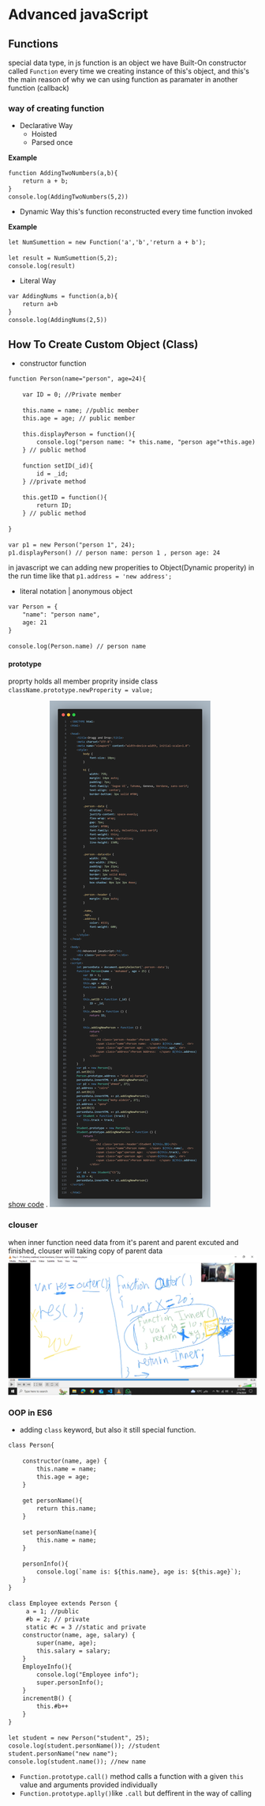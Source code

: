 # Advanced javaScript
## Functions
special data type, in js function is an object we have Built-On constructor called `Function` every time we creating instance of this's object, and this's the main reason of why we can using function as paramater in another function (callback)
### way of creating function 
- Declarative Way
    - Hoisted 
    - Parsed once

**Example**
```
function AddingTwoNumbers(a,b){
    return a + b; 
}
console.log(AddingTwoNumbers(5,2))
```
- Dynamic Way
this's function reconstructed every time function invoked

**Example**
```
let NumSumettion = new Function('a','b','return a + b'); 

let result = NumSumettion(5,2); 
console.log(result)
```
- Literal Way
```
var AddingNums = function(a,b){
    return a+b
}
console.log(AddingNums(2,5))
```
## How To Create Custom Object (Class)
- constructor function 
```
function Person(name="person", age=24){
    
    var ID = 0; //Private member
    
    this.name = name; //public member
    this.age = age; // public member
    
    this.displayPerson = function(){
        console.log("person name: "+ this.name, "person age"+this.age)
    } // public method

    function setID(_id){
        id = _id; 
    } //private method

    this.getID = function(){
        return ID; 
    } // public method

}

var p1 = new Person("person 1", 24); 
p1.displayPerson() // person name: person 1 , person age: 24
```
in javascript we can adding new properities to Object(Dynamic properity) in the run time like that `p1.address = 'new address';`
- literal notation | anonymous object
```
var Person = {
    "name": "person name", 
    age: 21
}

console.log(Person.name) // person name
```

#### prototype
proprty holds all member proprity inside class `className.prototype.newProperity = value;` 

[show code](javaScriptObject.html) .
![prototype example](prototype_full_Example.png)
### clouser
when inner function need data from it's parent and parent excuted and finished, clouser will taking copy of parent data
![Clouser--Example](image.png)
### OOP in ES6
- adding `class` keyword, but also it still special function. 
```
class Person{
    
    constructor(name, age) {
        this.name = name; 
        this.age = age; 
    }
    
    get personName(){
        return this.name;
    }

    set personName(name){
        this.name = name; 
    }

    personInfo(){
        console.log(`name is: ${this.name}, age is: ${this.age}`);
    }
}

class Employee extends Person {
     a = 1; //public
     #b = 2; // private
     static #c = 3 //static and private
    constructor(name, age, salary) {
        super(name, age); 
        this.salary = salary; 
    }
    EmployeInfo(){
        console.log("Employee info"); 
        super.personInfo(); 
    }
    incrementB() {
        this.#b++
    }
}

let student = new Person("student", 25); 
cosole.log(student.personName()); //student
student.personName("new name"); 
console.log(student.name()); //new name
```
- `Function.prototype.call()` method calls a function with a given `this` value and arguments provided individually
- `Function.prototype.aplly()`like `.call` but deffirent in the way of calling 
